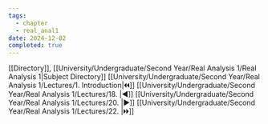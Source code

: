 ```yaml
---
tags:
  - chapter
  - real_anal1
date: 2024-12-02
completed: true
---
```

[[Directory]], [[University/Undergraduate/Second Year/Real Analysis 1/Real Analysis 1|Subject Directory]]
[[University/Undergraduate/Second Year/Real Analysis 1/Lectures/1. Introduction|🞀🞀]] [[University/Undergraduate/Second Year/Real Analysis 1/Lectures/18. |◀]] [[University/Undergraduate/Second Year/Real Analysis 1/Lectures/20. |▶]] [[University/Undergraduate/Second Year/Real Analysis 1/Lectures/22. |🞂🞂]]
# 
## 
### 